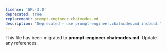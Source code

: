 ```yaml
---
license: 'GPL-3.0'
deprecated: true
replacement: prompt-engineer.chatmodes.md
description: 'Deprecated – use prompt-engineer.chatmodes.md instead.'
---
```


This file has been migrated to **prompt-engineer.chatmodes.md**. Update any references.
